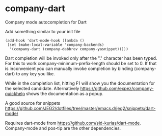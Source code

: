 # company-dart
Company mode autocompletion for Dart

 Add something similar to your init file

    (add-hook 'dart-mode-hook (lambda ()
     (set (make-local-variable 'company-backends)
      '(company-dart (company-dabbrev company-yasnippet)))))

 Dart completion will be invoked only after the "." character has been typed.
 For this to work company-minimum-prefix-length should be set to 0. If that
 is inconvenient you can manually invoke completion by binding (company-dart)
 to any key you like.

 While in the completion list, hitting F1 will show you the documentation for
 the selected candidate. Alternatively https://github.com/expez/company-quickhelp
 shows the documentation as a popup.

 A good source for snippets
 https://github.com/JEG2/dotfiles/tree/master/emacs.d/jeg2/snippets/dart-mode/

 Requires dart-mode from https://github.com/sid-kurias/dart-mode. Company-mode
 and pos-tip are the other dependencies.